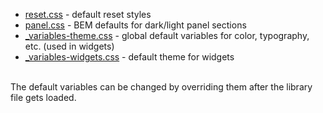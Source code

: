 - [reset.css](https://github.com/kirinmurphy/codethings-react-ui/blob/master/src/css/reset.css) - default reset styles
- [panel.css](https://github.com/kirinmurphy/codethings-react-ui/blob/master/src/css/panel.css) - BEM defaults for dark/light panel sections
- [_variables-theme.css](https://github.com/kirinmurphy/codethings-react-ui/blob/master/src/css/_variables-theme.css) - global default variables for color, typography, etc.  (used in widgets)
- [_variables-widgets.css](https://github.com/kirinmurphy/codethings-react-ui/blob/master/src/widgets/css/_variables-widgets.css) - default theme  for widgets       

<br>
The default variables can be changed by overriding them after the library file gets loaded.